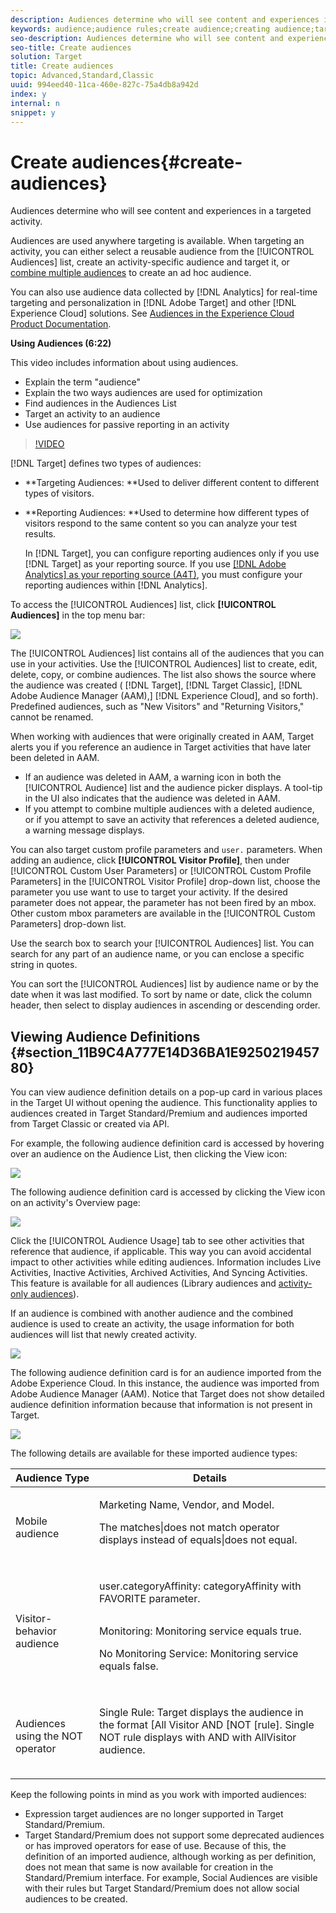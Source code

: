 ```yaml
---
description: Audiences determine who will see content and experiences in a targeted activity.
keywords: audience;audience rules;create audience;creating audience;targeting audience;reporting audience;report audience;segment;custom profile parameters;audience definition;audiences list
seo-description: Audiences determine who will see content and experiences in a targeted activity.
seo-title: Create audiences
solution: Target
title: Create audiences
topic: Advanced,Standard,Classic
uuid: 994eed40-11ca-460e-827c-75a4db8a942d
index: y
internal: n
snippet: y
---
```


# Create audiences{#create-audiences}

Audiences determine who will see content and experiences in a targeted activity.

Audiences are used anywhere targeting is available. When targeting an activity, you can either select a reusable audience from the [!UICONTROL Audiences] list, create an activity-specific audience and target it, or [combine multiple audiences](../../c-target/c-combining-multiple-audiences.md#concept_A7386F1EA4394BD2AB72399C225981E5) to create an ad hoc audience.

You can also use audience data collected by [!DNL Analytics] for real-time targeting and personalization in [!DNL Adobe Target] and other [!DNL Experience Cloud] solutions. See [Audiences in the Experience Cloud Product Documentation](https://marketing.adobe.com/resources/help/en_US/mcloud/audience_library.html).

**Using Audiences (6:22)**

This video includes information about using audiences.

* Explain the term "audience" 
* Explain the two ways audiences are used for optimization 
* Find audiences in the Audiences List 
* Target an activity to an audience 
* Use audiences for passive reporting in an activity

>[!VIDEO](https://www.youtube.com/watch?v=TAMBpW9vpOI)

[!DNL Target] defines two types of audiences:

* **Targeting Audiences: **Used to deliver different content to different types of visitors. 
* **Reporting Audiences: **Used to determine how different types of visitors respond to the same content so you can analyze your test results.

  In [!DNL Target], you can configure reporting audiences only if you use [!DNL Target] as your reporting source. If you use [ [!DNL Adobe Analytics] as your reporting source (A4T)](../../c-integrating-target-with-mac/a4t/a4t.md#concept_7540C8C04259434AB6EE33B09F47A1DE), you must configure your reporting audiences within [!DNL Analytics].

To access the [!UICONTROL Audiences] list, click **[!UICONTROL Audiences]** in the top menu bar:

![](assets/audiences_list.png)

The [!UICONTROL Audiences] list contains all of the audiences that you can use in your activities. Use the [!UICONTROL Audiences] list to create, edit, delete, copy, or combine audiences. The list also shows the source where the audience was created ( [!DNL Target], [!DNL Target Classic], [!DNL Adobe Audience Manager (AAM),] [!DNL Experience Cloud], and so forth). Predefined audiences, such as "New Visitors" and "Returning Visitors," cannot be renamed.

When working with audiences that were originally created in AAM, Target alerts you if you reference an audience in Target activities that have later been deleted in AAM.

* If an audience was deleted in AAM, a warning icon in both the [!UICONTROL Audience] list and the audience picker displays. A tool-tip in the UI also indicates that the audience was deleted in AAM. 
* If you attempt to combine multiple audiences with a deleted audience, or if you attempt to save an activity that references a deleted audience, a warning message displays.

You can also target custom profile parameters and `user.` parameters. When adding an audience, click **[!UICONTROL Visitor Profile]**, then under [!UICONTROL Custom User Parameters] or [!UICONTROL Custom Profile Parameters] in the [!UICONTROL Visitor Profile] drop-down list, choose the parameter you use want to use to target your activity. If the desired parameter does not appear, the parameter has not been fired by an mbox. Other custom mbox parameters are available in the [!UICONTROL Custom Parameters] drop-down list.

Use the search box to search your [!UICONTROL Audiences] list. You can search for any part of an audience name, or you can enclose a specific string in quotes.

You can sort the [!UICONTROL Audiences] list by audience name or by the date when it was last modified. To sort by name or date, click the column header, then select to display audiences in ascending or descending order.

## Viewing Audience Definitions {#section_11B9C4A777E14D36BA1E925021945780}

You can view audience definition details on a pop-up card in various places in the Target UI without opening the audience. This functionality applies to audiences created in Target Standard/Premium and audiences imported from Target Classic or created via API.

For example, the following audience definition card is accessed by hovering over an audience on the Audience List, then clicking the View icon:

![](assets/audience_definition_list.png)

The following audience definition card is accessed by clicking the View icon on an activity's Overview page:

![](assets/audience_definition.png)

Click the [!UICONTROL Audience Usage] tab to see other activities that reference that audience, if applicable. This way you can avoid accidental impact to other activities while editing audiences. Information includes Live Activities, Inactive Activities, Archived Activities, And Syncing Activities. This feature is available for all audiences (Library audiences and [activity-only audiences](../../c-target/creating-activity-only-audience.md#concept_A6BADCF530ED4AE1852E677FEBE68483)).

If an audience is combined with another audience and the combined audience is used to create an activity, the usage information for both audiences will list that newly created activity.

![](assets/audience_definition_list_usage.png)

The following audience definition card is for an audience imported from the Adobe Experience Cloud. In this instance, the audience was imported from Adobe Audience Manager (AAM). Notice that Target does not show detailed audience definition information because that information is not present in Target.

![](assets/audience_definition_mc.png)

The following details are available for these imported audience types:

<table id="table_BEE4E80E557B4BC9B703A5B80BF59F0F"> 
 <thead> 
  <tr> 
   <th colname="col1" class="entry"> Audience Type </th> 
   <th colname="col2" class="entry"> Details </th> 
  </tr>
 </thead>
 <tbody> 
  <tr> 
   <td colname="col1"> <p>Mobile audience </p> </td> 
   <td colname="col2"> <p>Marketing Name, Vendor, and Model. </p> <p>The <span class="codeph"> matches|does not match</span> operator displays instead of <span class="codeph"> equals|does not equal</span>. </p> <p><img href="assets/imported_mobile_audience.png" id="image_D858836141D34047ABEBCE9FBE302826" /> </p> </td> 
  </tr> 
  <tr> 
   <td colname="col1"> <p>Visitor-behavior audience </p> </td> 
   <td colname="col2"> <p>user.categoryAffinity: <span class="codeph"> categoryAffinity</span> with <span class="codeph"> FAVORITE</span> parameter. </p> <p><img href="assets/imported_category_affinity.png" id="image_117DA80E582F45ACB03B244798A24264" /> </p> <p>Monitoring: <span class="codeph"> Monitoring service equals true</span>. </p> <p>No Monitoring Service: <span class="codeph"> Monitoring service equals false</span>. </p> <p><img href="assets/imported_monitoring.png" id="image_D63245B224C14837B5DDA33247394CB5" /> </p> </td> 
  </tr> 
  <tr> 
   <td colname="col1"> <p>Audiences using the NOT operator </p> </td> 
   <td colname="col2"> <p>Single Rule: Target displays the audience in the format <span class="codeph"> [All Visitor AND [NOT [rule]</span>. Single NOT rule displays with AND with AllVisitor audience. </p> <p><img href="assets/imported_not_audience.png" id="image_E1D8B2BF23C64213984A58CFEF7951F4" /> </p> </td> 
  </tr> 
 </tbody> 
</table>

Keep the following points in mind as you work with imported audiences:

* Expression target audiences are no longer supported in Target Standard/Premium. 
* Target Standard/Premium does not support some deprecated audiences or has improved operators for ease of use. Because of this, the definition of an imported audience, although working as per definition, does not mean that same is now available for creation in the Standard/Premium interface. For example, Social Audiences are visible with their rules but Target Standard/Premium does not allow social audiences to be created.

